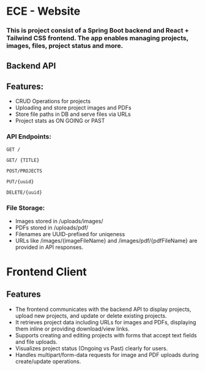 # ECE - Website

### This is project consist of a Spring Boot backend and React + Tailwind CSS frontend. The app enables managing projects, images, files, project status and more.

## Backend API
## Features:
- CRUD Operations for projects
- Uploading and store project images and PDFs
- Store file paths in DB and serve files via URLs
- Project stats as ON GOING or PAST

### API Endpoints:
```
GET /
```
```
GET/ {TITLE}
```
```
POST/PROJECTS
```
```
PUT/{uuid}
```
```
DELETE/{uuid}
```
### File Storage:
- Images stored in /uploads/images/
- PDFs stored in /uploads/pdf/
- Filenames are UUID-prefixed for uniqeness
- URLs like /images/{imageFileName} and /images/pdf/{pdfFileName} are provided in API responses.

# Frontend Client
## Features
- The frontend communicates with the backend API to display projects, upload new projects, and update or delete existing projects.
- It retrieves project data including URLs for images and PDFs, displaying them inline or providing download/view links.
- Supports creating and editing projects with forms that accept text fields and file uploads.
- Visualizes project status (Ongoing vs Past) clearly for users.
- Handles multipart/form-data requests for image and PDF uploads during create/update operations.
